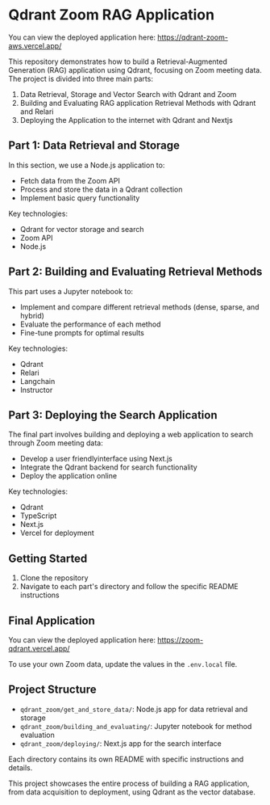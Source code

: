 # Qdrant Zoom RAG Application
You can view the deployed application here: https://qdrant-zoom-aws.vercel.app/

This repository demonstrates how to build a Retrieval-Augmented Generation (RAG) application using Qdrant, focusing on Zoom meeting data. The project is divided into three main parts:

1. Data Retrieval, Storage and Vector Search with Qdrant and Zoom
2. Building and Evaluating RAG application Retrieval Methods with Qdrant and Relari
3. Deploying the Application to the internet with Qdrant and Nextjs

## Part 1: Data Retrieval and Storage

In this section, we use a Node.js application to:
- Fetch data from the Zoom API
- Process and store the data in a Qdrant collection
- Implement basic query functionality

Key technologies:
- Qdrant for vector storage and search
- Zoom API
- Node.js

## Part 2: Building and Evaluating Retrieval Methods

This part uses a Jupyter notebook to:
- Implement and compare different retrieval methods (dense, sparse, and hybrid)
- Evaluate the performance of each method
- Fine-tune prompts for optimal results

Key technologies:
- Qdrant
- Relari
- Langchain
- Instructor

## Part 3: Deploying the Search Application

The final part involves building and deploying a web application to search through Zoom meeting data:
- Develop a user friendlyinterface using Next.js
- Integrate the Qdrant backend for search functionality
- Deploy the application online

Key technologies:
- Qdrant
- TypeScript
- Next.js
- Vercel for deployment

## Getting Started

1. Clone the repository
2. Navigate to each part's directory and follow the specific README instructions

## Final Application

You can view the deployed application here: https://zoom-qdrant.vercel.app/

To use your own Zoom data, update the values in the `.env.local` file.

## Project Structure

- `qdrant_zoom/get_and_store_data/`: Node.js app for data retrieval and storage
- `qdrant_zoom/building_and_evaluating/`: Jupyter notebook for method evaluation
- `qdrant_zoom/deploying/`: Next.js app for the search interface

Each directory contains its own README with specific instructions and details.


This project showcases the entire process of building a RAG application, from data acquisition to deployment, using Qdrant as the vector database.
